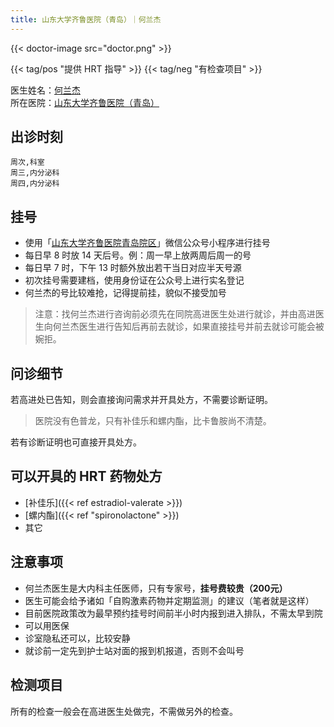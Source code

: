 ```yaml
---
title: 山东大学齐鲁医院（青岛）｜何兰杰
---
```


{{< doctor-image src="doctor.png" >}}

{{< tag/pos "提供 HRT 指导" >}} {{< tag/neg "有检查项目" >}}

医生姓名：[何兰杰](https://www.qlyyqd.com/expert/2024/pnelLMeK.html)\
所在医院：[山东大学齐鲁医院（青岛）](https://qlyyqd.com/)

## 出诊时刻

```csv
周次,科室
周三,内分泌科
周四,内分泌科
```

## 挂号

- 使用「[山东大学齐鲁医院青岛院区](https://open.weixin.qq.com/qr/code?username=qlyyqd)」微信公众号小程序进行挂号
- 每日早 8 时放 14 天后号。例：周一早上放两周后周一的号
- 每日早 7 时，下午 13 时额外放出若干当日对应半天号源
- 初次挂号需要建档，使用身份证在公众号上进行实名登记
- 何兰杰的号比较难抢，记得提前挂，貌似不接受加号

> 注意：找何兰杰进行咨询前必须先在同院高进医生处进行就诊，并由高进医生向何兰杰医生进行告知后再前去就诊，如果直接挂号并前去就诊可能会被婉拒。

## 问诊细节

若高进处已告知，则会直接询问需求并开具处方，不需要诊断证明。

> 医院没有色普龙，只有补佳乐和螺内酯，比卡鲁胺尚不清楚。

若有诊断证明也可直接开具处方。

## 可以开具的 HRT 药物处方

- [补佳乐]({{< ref estradiol-valerate >}})
- [螺内酯]({{< ref "spironolactone" >}})
- 其它

## 注意事项

- 何兰杰医生是大内科主任医师，只有专家号，**挂号费较贵（200元）**
- 医生可能会给予诸如「自购激素药物并定期监测」的建议（笔者就是这样）
- 目前医院政策改为最早预约挂号时间前半小时内报到进入排队，不需太早到院
- 可以用医保
- 诊室隐私还可以，比较安静
- 就诊前一定先到护士站对面的报到机报道，否则不会叫号

## 检测项目

所有的检查一般会在高进医生处做完，不需做另外的检查。
